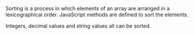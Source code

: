  Sorting is a process in which elements of an array are arranged in a lexicographical order.  JavaScript methods are defined to sort the elements. 

Integers, decimal values and string values all can be sorted.
